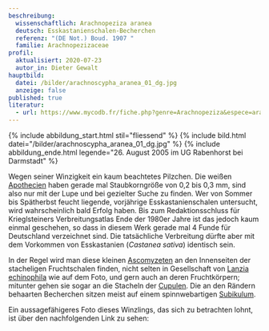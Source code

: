 ```yaml
---
beschreibung:
  wissenschaftlich: Arachnopeziza aranea
  deutsch: Esskastanienschalen-Becherchen
  referenz: "(DE Not.) Boud. 1907 "
  familie: Arachnopezizaceae
profil:
  aktualisiert: 2020-07-23
  autor_in: Dieter Gewalt
hauptbild:
  datei: /bilder/arachnoscypha_aranea_01_dg.jpg
  anzeige: false
published: true
literatur:
  - url: https://www.mycodb.fr/fiche.php?genre=Arachnopeziza&espece=aranea
---
```

{% include abbildung_start.html stil="fliessend" %}
{% include bild.html datei="/bilder/arachnoscypha_aranea_01_dg.jpg" %}
{% include abbildung_ende.html legende="26. August 2005 im UG Rabenhorst bei Darmstadt" %}

Wegen seiner Winzigkeit ein kaum beachtetes Pilzchen. Die weißen [Apothecien](Apothecien "Glossar") haben gerade mal Staubkorngröße von 0,2 bis 0,3 mm, sind also nur mit der Lupe und bei gezielter Suche zu finden. Wer von Sommer bis Spätherbst feucht liegende, vorjährige Esskastanienschalen untersucht, wird wahrscheinlich bald Erfolg haben. Bis zum Redaktionsschluss für Krieglsteiners Verbreitungsatlas Ende der 1980er Jahre ist das jedoch kaum einmal geschehen, so dass in diesem Werk gerade mal 4 Funde für Deutschland verzeichnet sind. Die tatsächliche Verbreitung dürfte aber mit dem Vorkommen von Esskastanien (*Castanea sativa*) identisch sein. 

In der Regel wird man diese kleinen [Ascomyzeten](Ascomyzeten "Glossar") an den Innenseiten der stacheligen Fruchtschalen finden, nicht selten in Gesellschaft von [Lanzia echinophila](/pilze/lanzia-echinophila-kastanienschalenbecherling) wie auf dem Foto, und gern auch an deren Fruchtkörpern; mitunter gehen sie sogar an die Stacheln der [Cupulen](Cupulen "Glossar"). Die an den Rändern behaarten Becherchen sitzen meist auf einem spinnwebartigen [Subikulum](Subikulum "Glossar").

Ein aussagefähigeres Foto dieses Winzlings, das sich zu betrachten lohnt, ist über den nachfolgenden Link zu sehen:
